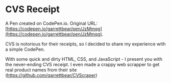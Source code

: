 # CVS Receipt

A Pen created on CodePen.io. Original URL: [https://codepen.io/garrettbear/pen/JzMmqg](https://codepen.io/garrettbear/pen/JzMmqg).

CVS is notorious for their receipts, so I decided to share my experience with a simple CodePen. 

With some quick and dirty HTML, CSS, and JavaScript - I present you with the never-ending CVS receipt. I even made a crappy web scrapper to get real product names from their site (https://github.com/garrettbear/CVScraper) 